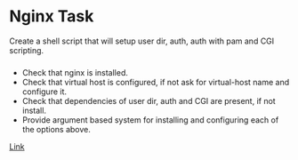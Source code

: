 # Nginx Task
Create a shell script that will setup user dir, auth, auth with pam and CGI scripting.

###
- Check that nginx is installed.
- Check that virtual host is configured, if not ask for virtual-host name and configure it.
- Check that dependencies of user dir, auth and CGI are present, if not install.
- Provide argument based system for installing and configuring each of the options above.

[Link](https://gitlab.com/vaiolabs-io/nginx-shallow-dive)

